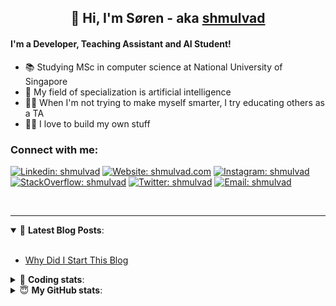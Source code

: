 <h2 align="center">
	👋 Hi, I'm Søren - aka <a href="https://shmulvad.com">shmulvad</a>
</h2>

#### I'm a Developer, Teaching Assistant and AI Student!
- 📚 Studying MSc in computer science at National University of Singapore
- 🧠 My field of specialization is artificial intelligence
- 👨‍🏫 When I'm not trying to make myself smarter, I try educating others as a TA
- 👨‍💻 I love to build my own stuff

### Connect with me:

[![Linkedin: shmulvad](https://img.shields.io/badge/shmulvad-blue?style=flat&logo=Linkedin&logoColor=white)][linkedin]
[![Website: shmulvad.com](https://img.shields.io/badge/shmulvad.com-47CCCC?&style=flat&logo=Google-Chrome&logoColor=white)][website]
[![Instagram: shmulvad](https://img.shields.io/badge/-@shmulvad-purple?style=flat&logo=Instagram&logoColor=white)][instagram]
[![StackOverflow: shmulvad](https://img.shields.io/badge/shmulvad-FE7A16?style=flat&logo=stack-overflow&logoColor=white)][stackOverflow]
[![Twitter: shmulvad](https://img.shields.io/badge/@shmulvad-1ca0f1?style=flat&logo=twitter&logoColor=white)][twitter]
[![Email: shmulvad](https://img.shields.io/badge/shmulvad-D14836?style=flat&logo=gmail&logoColor=white)][mail]

<br />

---

<details open>
 <summary>📕 <b>Latest Blog Posts</b>: </summary>

<br>

<!-- BLOG-POST-LIST:START -->
- [Why Did I Start This Blog](https://shmulvad.com/blog/why-did-start-this-blog)
<!-- BLOG-POST-LIST:END -->

</details>

<!-- --- -->

<details>
 <summary>🤖 <b>Coding stats</b>: </summary>

<br>

<!--START_SECTION:waka-->
**I'm a Night 🦉** 

```text
🌞 Morning    96 commits     ██░░░░░░░░░░░░░░░░░░░░░░░   8.47% 
🌆 Daytime    446 commits    █████████░░░░░░░░░░░░░░░░   39.33% 
🌃 Evening    383 commits    ████████░░░░░░░░░░░░░░░░░   33.77% 
🌙 Night      209 commits    ████░░░░░░░░░░░░░░░░░░░░░   18.43%

```


📊 **This Week I Spent My Time On** 

```text
💬 Programming Languages: 
C++                      8 hrs 10 mins       ██████████░░░░░░░░░░░░░░░   39.63% 
Other                    5 hrs 52 mins       ███████░░░░░░░░░░░░░░░░░░   28.48% 
XQuery                   2 hrs 10 mins       ██░░░░░░░░░░░░░░░░░░░░░░░   10.51% 
Python                   2 hrs 4 mins        ██░░░░░░░░░░░░░░░░░░░░░░░   10.1% 
Text                     1 hr 1 min          █░░░░░░░░░░░░░░░░░░░░░░░░   4.95%

🔥 Editors: 
VS Code                  11 hrs 49 mins      ██████████████░░░░░░░░░░░   57.38% 
Zsh                      5 hrs 48 mins       ███████░░░░░░░░░░░░░░░░░░   28.16% 
Sublime Text             2 hrs 58 mins       ███░░░░░░░░░░░░░░░░░░░░░░   14.45%

🐱‍💻 Projects: 
Project                  10 hrs 32 mins      ████████████░░░░░░░░░░░░░   51.09% 
Terminal                 3 hrs 19 mins       ████░░░░░░░░░░░░░░░░░░░░░   16.11% 
Unknown Project          2 hrs 19 mins       ██░░░░░░░░░░░░░░░░░░░░░░░   11.3% 
Submissions              2 hrs 4 mins        ██░░░░░░░░░░░░░░░░░░░░░░░   10.09% 
extra                    44 mins             █░░░░░░░░░░░░░░░░░░░░░░░░   3.57%

```


 Last Updated on 04/11/2021
<!--END_SECTION:waka-->

</details>

<!-- --- -->

<details>
 <summary>😇 <b>My GitHub stats</b>: </summary>

<br>

<img align="left" alt="shmulvad's Github Stats" src="https://github-readme-stats.vercel.app/api?username=shmulvad&show_icons=true&hide_border=true" />

</details>



[website]: https://shmulvad.com
[twitter]: https://twitter.com/shmulvad
[linkedin]: https://linkedin.com/in/shmulvad
[instagram]: https://instagram.com/shmulvad
[stackOverflow]: https://stackoverflow.com/users/9248793/shmulvad
[mail]: mailto:shmulvad@gmail.com
[github]: https://github.com/shmulvad
